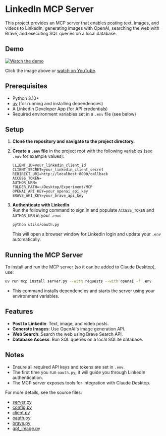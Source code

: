 # LinkedIn MCP Server

This project provides an MCP server that enables posting text, images, and videos to LinkedIn, generating images with OpenAI, searching the web with Brave, and executing SQL queries on a local database.

## Demo

[![Watch the demo](https://img.youtube.com/vi/mLuDXDt9OqM/hqdefault.jpg)](https://youtu.be/mLuDXDt9OqM)

Click the image above or [watch on YouTube](https://youtu.be/mLuDXDt9OqM).

## Prerequisites

- Python 3.10+
- [uv](https://github.com/astral-sh/uv) (for running and installing dependencies)
- A LinkedIn Developer App (for API credentials)
- Required environment variables set in a `.env` file (see below)

## Setup

1. **Clone the repository and navigate to the project directory.**

2. **Create a `.env` file** in the project root with the following variables (see `.env` for example values):

    ```
    CLIENT_ID=your_linkedin_client_id
    CLIENT_SECRET=your_linkedin_client_secret
    REDIRECT_URI=http://localhost:8000/callback
    ACCESS_TOKEN=
    AUTHOR_URN=
    FOLDER_PATH=~/Desktop/Experiment/MCP
    OPENAI_API_KEY=your_openai_api_key
    BRAVE_API_KEY=your_brave_api_key
    ```

3. **Authenticate with LinkedIn**  
   Run the following command to sign in and populate `ACCESS_TOKEN` and `AUTHOR_URN` in your `.env`:

    ```sh
    python utils/oauth.py
    ```

   This will open a browser window for LinkedIn login and update your `.env` automatically.

## Running the MCP Server

To install and run the MCP server (so it can be added to Claude Desktop), use:

```sh
uv run mcp install server.py --with requests --with openai -f .env
```

- This command installs dependencies and starts the server using your environment variables.

## Features

- **Post to LinkedIn**: Text, image, and video posts.
- **Generate Images**: Use OpenAI's image generation API.
- **Web Search**: Search the web using Brave Search API.
- **Database Access**: Run SQL queries on a local SQLite database.

## Notes

- Ensure all required API keys and tokens are set in `.env`.
- The first time you run `oauth.py`, it will guide you through LinkedIn authentication.
- The MCP server exposes tools for integration with Claude Desktop.


For more details, see the source files:

- [server.py](server.py)
- [config.py](utils/config.py)
- [client.py](utils/client.py)
- [oauth.py](utils/oauth.py)
- [brave.py](utils/brave.py)
- [gpt_image.py](utils/gpt_image.py)